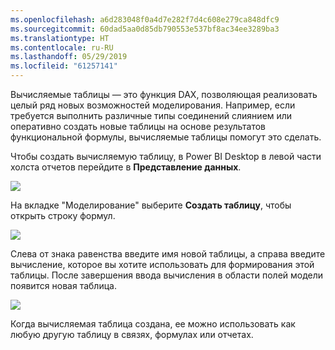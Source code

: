 ```yaml
---
ms.openlocfilehash: a6d283048f0a4d7e282f7d4c608e279ca848dfc9
ms.sourcegitcommit: 60dad5aa0d85db790553e537bf8ac34ee3289ba3
ms.translationtype: HT
ms.contentlocale: ru-RU
ms.lasthandoff: 05/29/2019
ms.locfileid: "61257141"
---
```

Вычисляемые таблицы — это функция DAX, позволяющая реализовать целый ряд новых возможностей моделирования. Например, если требуется выполнить различные типы соединений слиянием или оперативно создать новые таблицы на основе результатов функциональной формулы, вычисляемые таблицы помогут это сделать.

Чтобы создать вычисляемую таблицу, в Power BI Desktop в левой части холста отчетов перейдите в **Представление данных**.

![](media/2-6-create-calculated-tables/2-6_1.png)

На вкладке "Моделирование" выберите **Создать таблицу**, чтобы открыть строку формул.

![](media/2-6-create-calculated-tables/2-6_1b.png)

Слева от знака равенства введите имя новой таблицы, а справа введите вычисление, которое вы хотите использовать для формирования этой таблицы. После завершения ввода вычисления в области полей модели появится новая таблица.

![](media/2-6-create-calculated-tables/2-6_2.png)

Когда вычисляемая таблица создана, ее можно использовать как любую другую таблицу в связях, формулах или отчетах.

